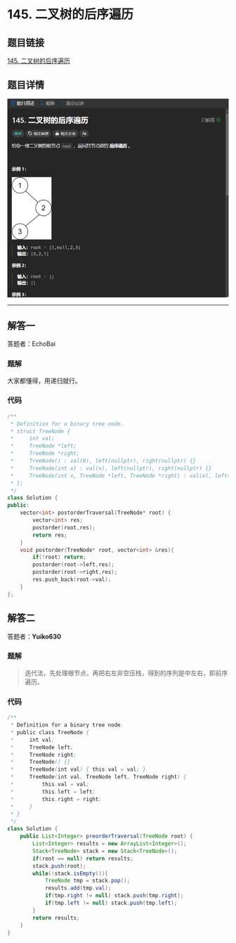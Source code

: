 # 145. 二叉树的后序遍历
## 题目链接  
[145. 二叉树的后序遍历](https://leetcode.cn/problems/binary-tree-postorder-traversal/description/)
## 题目详情
![题目图片](Img/145.png)

***
## 解答一
答题者：EchoBai

### 题解
大家都懂得，用递归就行。

### 代码
``` cpp
/**
 * Definition for a binary tree node.
 * struct TreeNode {
 *     int val;
 *     TreeNode *left;
 *     TreeNode *right;
 *     TreeNode() : val(0), left(nullptr), right(nullptr) {}
 *     TreeNode(int x) : val(x), left(nullptr), right(nullptr) {}
 *     TreeNode(int x, TreeNode *left, TreeNode *right) : val(x), left(left), right(right) {}
 * };
 */
class Solution {
public:
    vector<int> postorderTraversal(TreeNode* root) {
        vector<int> res;
        postorder(root,res);
        return res;
    }
    void postorder(TreeNode* root, vector<int> &res){
        if(!root) return;
        postorder(root->left,res);
        postorder(root->right,res);
        res.push_back(root->val);
    }
};
```

## 解答二
答题者：**Yuiko630**

### 题解
>迭代法，先处理根节点，再把右左非空压栈，得到的序列是中左右，即前序遍历。

### 代码
``` Java
/**
 * Definition for a binary tree node.
 * public class TreeNode {
 *     int val;
 *     TreeNode left;
 *     TreeNode right;
 *     TreeNode() {}
 *     TreeNode(int val) { this.val = val; }
 *     TreeNode(int val, TreeNode left, TreeNode right) {
 *         this.val = val;
 *         this.left = left;
 *         this.right = right;
 *     }
 * }
 */
class Solution {
    public List<Integer> preorderTraversal(TreeNode root) {
        List<Integer> results = new ArrayList<Integer>();
        Stack<TreeNode> stack = new Stack<TreeNode>();
        if(root == null) return results;
        stack.push(root);
        while(!stack.isEmpty()){
            TreeNode tmp = stack.pop();
            results.add(tmp.val);
            if(tmp.right != null) stack.push(tmp.right);
            if(tmp.left != null) stack.push(tmp.left);
        }
        return results;
    }
}
```
